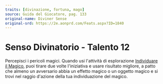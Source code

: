 ```yaml
---
traits: [divinazione, fortuna, mago]
source: Guida del Giocatore, pag. 133
original-name: Diviner Sense
original-srd: https://2e.aonprd.com/Feats.aspx?ID=1840
---
```


# Senso Divinatorio - Talento 12

Percepisci i pericoli magici. Quando usi l'attività di esplorazione
[Individuare il Magico](/azioni/base/individuare-il-magico), puoi tirare due
volte I'iniziativa e usare risultato migliore, a patto che almeno un avversario
abbia un effetto magico o un oggetto magico e si trovi nel raggio d'azione della
tua individuazione del magico.
